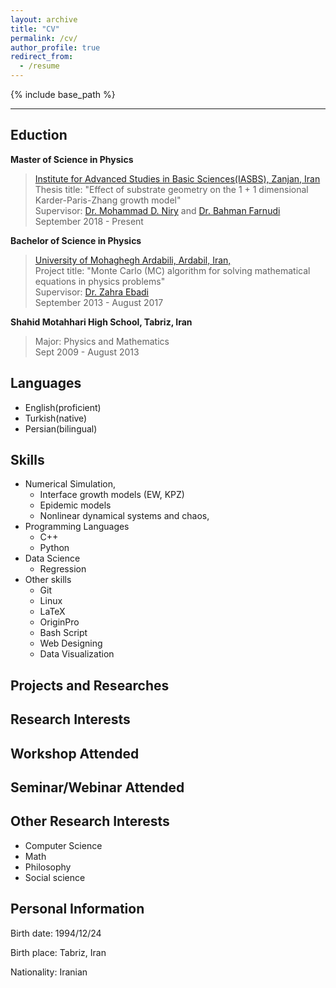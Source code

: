 ```yaml
---
layout: archive
title: "CV"
permalink: /cv/
author_profile: true
redirect_from:
  - /resume
---
```


{% include base_path %}


____________________________
## Eduction


**Master of Science in Physics**

>[Institute for Advanced Studies in Basic Sciences(IASBS), Zanjan, Iran](https://iasbs.ac.ir/?lang=en)  
>Thesis title: "Effect of substrate geometry on the 1 + 1 dimensional Karder-Paris-Zhang growth model"  
>Supervisor: [Dr. Mohammad D. Niry](https://iasbs.ac.ir/~m.d.niry/) and [Dr. Bahman Farnudi](https://iasbs.ac.ir/~farnudi/stsn_eng.htm)  
>September 2018 - Present

**Bachelor of Science in Physics**

>[University of Mohaghegh Ardabili, Ardabil, Iran,](https://uma.ac.ir/index.php?slc_lang=en)  
>Project title: "Monte Carlo (MC) algorithm for solving mathematical equations in physics problems"  
>Supervisor: [Dr. Zahra Ebadi](https://www.researchgate.net/profile/Zahra-Ebadi)  
>September 2013 - August 2017

**Shahid Motahhari High School, Tabriz, Iran**  
>Major: Physics and Mathematics  
>Sept 2009 - August 2013

## Languages
* English(proficient)
* Turkish(native)
* Persian(bilingual)

## Skills
* Numerical Simulation,
  * Interface growth models (EW, KPZ)
  * Epidemic models
  * Nonlinear dynamical systems and chaos,
* Programming Languages
  * C++ 
  * Python
* Data Science
  * Regression
* Other skills
  * Git 
  * Linux
  * LaTeX
  * OriginPro
  * Bash Script
  * Web Designing
  * Data Visualization

## Projects and Researches
## Research Interests
## Workshop Attended
## Seminar/Webinar Attended

## Other  Research Interests 
* Computer Science
* Math
* Philosophy
* Social science

## Personal Information

Birth date: 1994/12/24

Birth place: Tabriz, Iran

Nationality: Iranian
